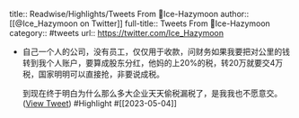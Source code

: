 title:: Readwise/Highlights/Tweets From 🍋Ice-Hazymoon
author:: [[@Ice_Hazymoon on Twitter]]
full-title:: Tweets From 🍋Ice-Hazymoon
category:: #tweets
url:: https://twitter.com/Ice_Hazymoon

- 自己一个人的公司，没有员工，仅仅用于收款，问财务如果我要把对公里的钱转到我个人账户，要算成股东分红，他妈的上20%的税，转20万就要交4万税，国家明明可以直接抢，非要说成税。
  
  到现在终于明白为什么那么多大企业天天偷税漏税了，是我我也不愿意交。 ([View Tweet](https://twitter.com/Ice_Hazymoon/status/1635170190211297283)) #Highlight #[[2023-05-04]]